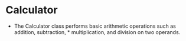 # Calculator
* The Calculator class performs basic arithmetic operations such as addition, subtraction,  * multiplication, and division on two operands.

